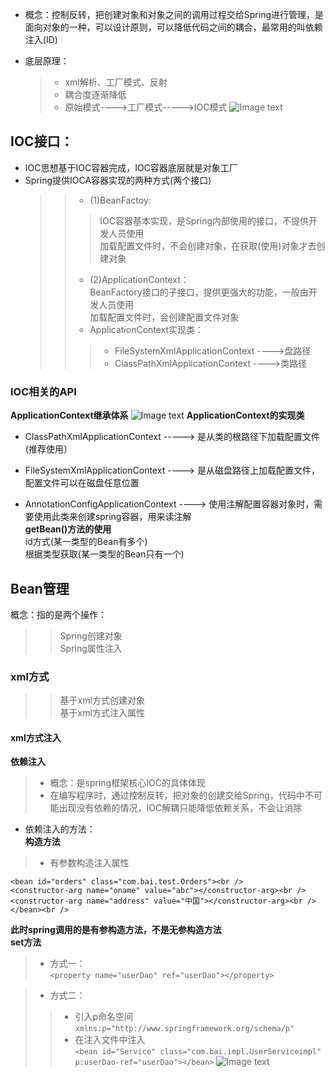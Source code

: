 - 概念：控制反转，把创建对象和对象之间的调用过程交给Spring进行管理，是面向对象的一种，可以设计原则，可以降低代码之间的耦合，最常用的叫依赖注入(ID)

- 底层原理：
     >- xml解析、工厂模式、反射<br /> 
     >- 耦合度逐渐降低<br />
     >- 原始模式---->工厂模式----->IOC模式
![Image text](https://gitee.com/songhe1122/java-framework/raw/master/%E5%9B%BE%E7%89%87/1655805598765-6012cb90-244b-4199-ad0d-fbde6be57123.png)
## IOC接口：<br />
- IOC思想基于IOC容器完成，IOC容器底层就是对象工厂<br /> 
- Spring提供IOCA容器实现的两种方式(两个接口)<br /> 
   >>- (1)BeanFactoy:<br />
     >>>IOC容器基本实现，是Spring内部使用的接口，不提供开发人员使用<br /> 
        加载配置文件时，不会创建对象，在获取(使用)对象才去创建对象<br />     
   >>- (2)ApplicationContext：<br/>
        BeanFactory接口的子接口，提供更强大的功能，一般由开发人员使用<br /> 
        加载配置文件时，会创建配置文件对象<br />
   >>- ApplicationContext实现类：<br />
   >>>- FileSystemXmlApplicationContext ---->盘路径<br /> 
   >>>- ClassPathXmlApplicationContext  ---->类路径

### IOC相关的API
**ApplicationContext继承体系**
![Image text](https://gitee.com/songhe1122/java-framework/raw/master/%E5%9B%BE%E7%89%87/1655348011387-a37229e4-9a26-4a6b-bd3b-90789738b063.png)
**ApplicationContext的实现类**
 - ClassPathXmlApplicationContext   -----> 是从类的根路径下加载配置文件(推荐使用）<br />
 - FileSystemXmlApplicationContext   ---->  是从磁盘路径上加载配置文件，配置文件可以在磁盘任意位置<br />
 
 - AnnotationConfigApplicationContext  ---->  使用注解配置容器对象时，需要使用此类来创建spring容器，用来读注解<br />
**getBean()方法的使用<br />**
  id方式(某一类型的Bean有多个)<br />
  根据类型获取(某一类型的Bean只有一个)<br />
## Bean管理
概念：指的是两个操作：<br />
>> Spring创建对象<br /> 
>> Spring属性注入<br />
### xml方式
>> 基于xml方式创建对象<br />
>> 基于xml方式注入属性<br />
#### xml方式注入
**依赖注入**
>- 概念：是spring框架核心IOC的具体体现<br /> 
>- 在编写程序时，通过控制反转，把对象的创建交给Spring，代码中不可能出现没有依赖的情况，IOC解耦只能降低依赖关系，不会让消除

- 依赖注入的方法：<br /> 
**构造方法**<br />
>- 有参数构造注入属性<br />
```
<bean id="orders" class="com.bai.test.Orders"><br /> 
<constructor-arg name="oname" value="abc"></constructor-arg><br /> 
<constructor-arg name="address" value="中国"></constructor-arg><br /></bean><br />
```
**此时spring调用的是有参构造方法，不是无参构造方法**<br />
**set方法**<br /> 
>- 方式一：<br /> 
```<property name="userDao" ref="userDao"></property>```
    
>- 方式二：<br /> 
>>- 引入p命名空间<br />
```xmlns:p="http://www.springframework.org/schema/p"```
>>- 在注入文件中注入<br />
```<bean id="Service" class="com.bai.impl.UserServiceimpl" p:userDao-ref="userDao"></bean>```
![Image text](https://gitee.com/songhe1122/java-framework/raw/master/%E5%9B%BE%E7%89%87/1655347914646-270c2797-e742-496f-8ff2-f9a1aea7c57c.png)